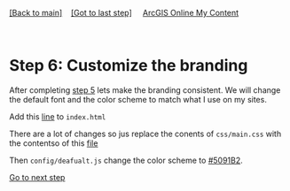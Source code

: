 [[Back to main]](github.md)&nbsp;&nbsp;&nbsp;&nbsp;[[Got to last step]](GitHub_step5.md)
&nbsp;&nbsp;&nbsp;&nbsp;[ArcGIS Online My Content](http://www.arcgis.com/home/content.html)

&nbsp;

# Step 6: Customize the branding

After completing [step 5](GitHub_step5.md) lets make the branding consistent.  We will change the default font and the color scheme to match what I use on my sites.

Add this [line](https://gist.github.com/daveism/9d02902697ffc62f4ccc4f67b7ce011e#file-ncgis-2017-index-no-dns-html-L16) to `index.html`

There are a lot of changes so jus replace the conents of `css/main.css` with the contentso of this  [file](https://gist.github.com/daveism/aa4af8c979021671d9ec6ab37d729a60)


Then  `config/deafualt.js` change the color scheme to [#5091B2](https://gist.github.com/daveism/185dbc903a9f3755cf241700ef8374d7#file-ncgis-2017-defaults-js-L17). 

[Go to next step](GitHub_step7.md)
